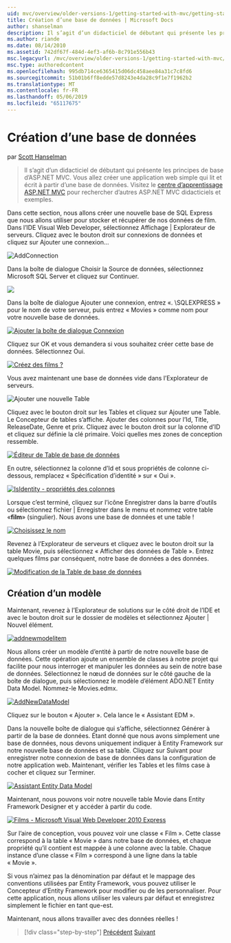 ```yaml
---
uid: mvc/overview/older-versions-1/getting-started-with-mvc/getting-started-with-mvc-part4
title: Création d’une base de données | Microsoft Docs
author: shanselman
description: Il s’agit d’un didacticiel de débutant qui présente les principes de base d’ASP.NET MVC. Créer une application web simple qui lit et écrit à partir d’une base de données.
ms.author: riande
ms.date: 08/14/2010
ms.assetid: 742df67f-484d-4ef3-af6b-8c791e556b43
msc.legacyurl: /mvc/overview/older-versions-1/getting-started-with-mvc/getting-started-with-mvc-part4
msc.type: authoredcontent
ms.openlocfilehash: 995db714ce6365415d06dc458aee84a31c7c8fd6
ms.sourcegitcommit: 51b01b6ff8edde57d8243e4da28c9f1e7f1962b2
ms.translationtype: MT
ms.contentlocale: fr-FR
ms.lasthandoff: 05/06/2019
ms.locfileid: "65117675"
---
```

# <a name="creating-a-database"></a>Création d’une base de données

par [Scott Hanselman](https://github.com/shanselman)

> Il s’agit d’un didacticiel de débutant qui présente les principes de base d’ASP.NET MVC. Vous allez créer une application web simple qui lit et écrit à partir d’une base de données. Visitez le [centre d’apprentissage ASP.NET MVC](../../../index.md) pour rechercher d’autres ASP.NET MVC didacticiels et exemples.

Dans cette section, nous allons créer une nouvelle base de SQL Express que nous allons utiliser pour stocker et récupérer de nos données de film. Dans l’IDE Visual Web Developer, sélectionnez Affichage | Explorateur de serveurs. Cliquez avec le bouton droit sur connexions de données et cliquez sur Ajouter une connexion...

![AddConnection](getting-started-with-mvc-part4/_static/image1.png)

Dans la boîte de dialogue Choisir la Source de données, sélectionnez Microsoft SQL Server et cliquez sur Continuer.

![](getting-started-with-mvc-part4/_static/image2.png)

Dans la boîte de dialogue Ajouter une connexion, entrez «. \SQLEXPRESS » pour le nom de votre serveur, puis entrez « Movies » comme nom pour votre nouvelle base de données.

[![Ajouter la boîte de dialogue Connexion](getting-started-with-mvc-part4/_static/image4.png)](getting-started-with-mvc-part4/_static/image3.png)

Cliquez sur OK et vous demandera si vous souhaitez créer cette base de données. Sélectionnez Oui.

[![Créez des films ?](getting-started-with-mvc-part4/_static/image6.png)](getting-started-with-mvc-part4/_static/image5.png)

Vous avez maintenant une base de données vide dans l’Explorateur de serveurs.

![Ajouter une nouvelle Table](getting-started-with-mvc-part4/_static/image7.png)

Cliquez avec le bouton droit sur les Tables et cliquez sur Ajouter une Table. Le Concepteur de tables s’affiche. Ajouter des colonnes pour l’Id, Title, ReleaseDate, Genre et prix. Cliquez avec le bouton droit sur la colonne d’ID et cliquez sur définie la clé primaire. Voici quelles mes zones de conception ressemble.

[![Éditeur de Table de base de données](getting-started-with-mvc-part4/_static/image9.png)](getting-started-with-mvc-part4/_static/image8.png)

En outre, sélectionnez la colonne d’Id et sous propriétés de colonne ci-dessous, remplacez « Spécification d’identité » sur « Oui ».

[![IsIdentity - propriétés des colonnes](getting-started-with-mvc-part4/_static/image11.png)](getting-started-with-mvc-part4/_static/image10.png)

Lorsque c’est terminé, cliquez sur l’icône Enregistrer dans la barre d’outils ou sélectionnez fichier | Enregistrer dans le menu et nommez votre table «**film**» (singulier). Nous avons une base de données et une table !

[![Choisissez le nom](getting-started-with-mvc-part4/_static/image13.png)](getting-started-with-mvc-part4/_static/image12.png)

Revenez à l’Explorateur de serveurs et cliquez avec le bouton droit sur la table Movie, puis sélectionnez « Afficher des données de Table ». Entrez quelques films par conséquent, notre base de données a des données.

[![Modification de la Table de base de données](getting-started-with-mvc-part4/_static/image15.png)](getting-started-with-mvc-part4/_static/image14.png)

## <a name="creating-a-model"></a>Création d’un modèle

Maintenant, revenez à l’Explorateur de solutions sur le côté droit de l’IDE et avec le bouton droit sur le dossier de modèles et sélectionnez Ajouter | Nouvel élément.

[![addnewmodelitem](getting-started-with-mvc-part4/_static/image17.png)](getting-started-with-mvc-part4/_static/image16.png)

Nous allons créer un modèle d’entité à partir de notre nouvelle base de données. Cette opération ajoute un ensemble de classes à notre projet qui facilite pour nous interroger et manipuler les données au sein de notre base de données. Sélectionnez le nœud de données sur le côté gauche de la boîte de dialogue, puis sélectionnez le modèle d’élément ADO.NET Entity Data Model. Nommez-le Movies.edmx.

[![AddNewDataModel](getting-started-with-mvc-part4/_static/image19.png)](getting-started-with-mvc-part4/_static/image18.png)

Cliquez sur le bouton « Ajouter ». Cela lance le « Assistant EDM ».

Dans la nouvelle boîte de dialogue qui s’affiche, sélectionnez Générer à partir de la base de données. Étant donné que nous avons simplement une base de données, nous devons uniquement indiquer à Entity Framework sur notre nouvelle base de données et sa table. Cliquez sur Suivant pour enregistrer notre connexion de base de données dans la configuration de notre application web. Maintenant, vérifier les Tables et les films case à cocher et cliquez sur Terminer.

[![Assistant Entity Data Model](getting-started-with-mvc-part4/_static/image21.png)](getting-started-with-mvc-part4/_static/image20.png)

Maintenant, nous pouvons voir notre nouvelle table Movie dans Entity Framework Designer et y accéder à partir du code.

[![Films - Microsoft Visual Web Developer 2010 Express](getting-started-with-mvc-part4/_static/image23.png)](getting-started-with-mvc-part4/_static/image22.png)

Sur l’aire de conception, vous pouvez voir une classe « Film ». Cette classe correspond à la table « Movie » dans notre base de données, et chaque propriété qu’il contient est mappée à une colonne avec la table. Chaque instance d’une classe « Film » correspond à une ligne dans la table « Movie ».

Si vous n’aimez pas la dénomination par défaut et le mappage des conventions utilisées par Entity Framework, vous pouvez utiliser le Concepteur d’Entity Framework pour modifier ou de les personnaliser. Pour cette application, nous allons utiliser les valeurs par défaut et enregistrez simplement le fichier en tant que-est.

Maintenant, nous allons travailler avec des données réelles !

> [!div class="step-by-step"]
> [Précédent](getting-started-with-mvc-part3.md)
> [Suivant](getting-started-with-mvc-part5.md)
